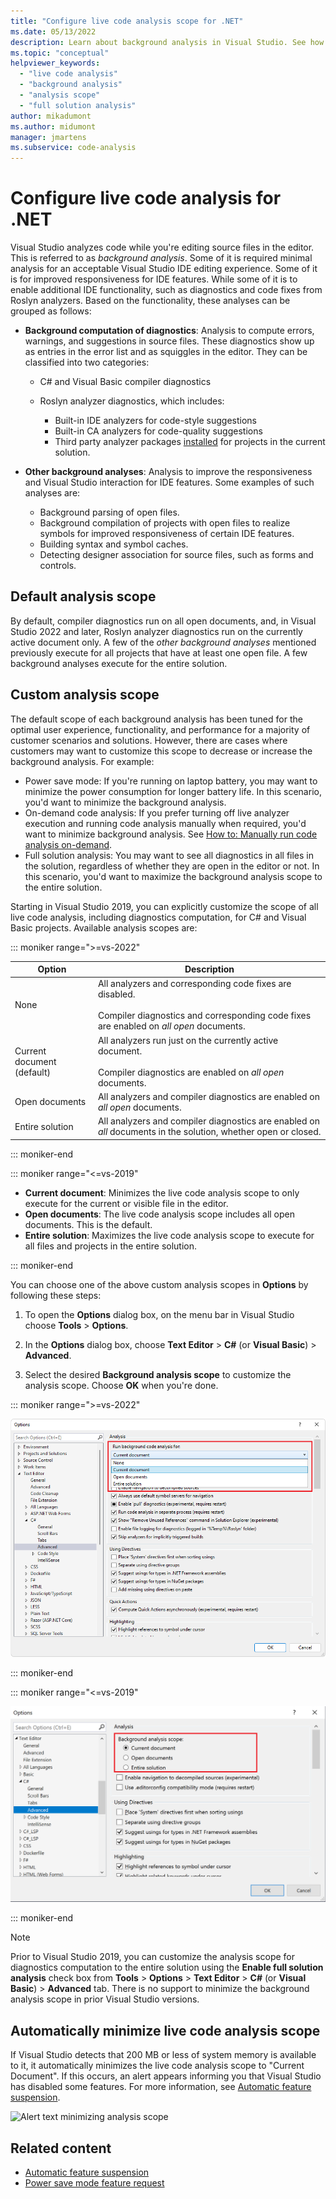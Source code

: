 ```yaml
---
title: "Configure live code analysis scope for .NET"
ms.date: 05/13/2022
description: Learn about background analysis in Visual Studio. See how to limit the analysis to the visible document, all open documents, or all files and projects.
ms.topic: "conceptual"
helpviewer_keywords:
  - "live code analysis"
  - "background analysis"
  - "analysis scope"
  - "full solution analysis"
author: mikadumont
ms.author: midumont
manager: jmartens
ms.subservice: code-analysis
---
```

# Configure live code analysis for .NET


Visual Studio analyzes code while you're editing source files in the editor. This is referred to as *background analysis*. Some of it is required minimal analysis for an acceptable Visual Studio IDE editing experience. Some of it is for improved responsiveness for IDE features. While some of it is to enable additional IDE functionality, such as diagnostics and code fixes from Roslyn analyzers. Based on the functionality, these analyses can be grouped as follows:

- **Background computation of diagnostics**: Analysis to compute errors, warnings, and suggestions in source files. These diagnostics show up as entries in the error list and as squiggles in the editor. They can be classified into two categories:
  - C# and Visual Basic compiler diagnostics
  - Roslyn analyzer diagnostics, which includes:

    - Built-in IDE analyzers for code-style suggestions
    - Built-in CA analyzers for code-quality suggestions
    - Third party analyzer packages [installed](./install-roslyn-analyzers.md) for projects in the current solution.

- **Other background analyses**: Analysis to improve the responsiveness and Visual Studio interaction for IDE features. Some examples of such analyses are:
  - Background parsing of open files.
  - Background compilation of projects with open files to realize symbols for improved responsiveness of certain IDE features.
  - Building syntax and symbol caches.
  - Detecting designer association for source files, such as forms and controls.

## Default analysis scope

By default, compiler diagnostics run on all open documents, and, in Visual Studio 2022 and later, Roslyn analyzer diagnostics run on the currently active document only. A few of the _other background analyses_ mentioned previously execute for all projects that have at least one open file. A few background analyses execute for the entire solution.

## Custom analysis scope

The default scope of each background analysis has been tuned for the optimal user experience, functionality, and performance for a majority of customer scenarios and solutions. However, there are cases where customers may want to customize this scope to decrease or increase the background analysis. For example:

- Power save mode: If you're running on laptop battery, you may want to minimize the power consumption for longer battery life. In this scenario, you'd want to minimize the background analysis.
- On-demand code analysis: If you prefer turning off live analyzer execution and running code analysis manually when required, you'd want to minimize background analysis. See [How to: Manually run code analysis on-demand](./how-to-run-code-analysis-manually-for-managed-code.md).
- Full solution analysis: You may want to see all diagnostics in all files in the solution, regardless of whether they are open in the editor or not. In this scenario, you'd want to maximize the background analysis scope to the entire solution.

Starting in Visual Studio 2019, you can explicitly customize the scope of all live code analysis, including diagnostics computation, for C# and Visual Basic projects. Available analysis scopes are:

::: moniker range=">=vs-2022"

| Option | Description |
| - | - |
| None | All analyzers and corresponding code fixes are disabled.<br/><br/>Compiler diagnostics and corresponding code fixes are enabled on *all open* documents. |
| Current document (default) | All analyzers run just on the currently active document.<br/><br/>Compiler diagnostics are enabled on *all open* documents. |
| Open documents | All analyzers and compiler diagnostics are enabled on *all open* documents. |
| Entire solution | All analyzers and compiler diagnostics are enabled on *all* documents in the solution, whether open or closed. |

::: moniker-end

::: moniker range="<=vs-2019"

- **Current document**: Minimizes the live code analysis scope to only execute for the current or visible file in the editor.
- **Open documents**: The live code analysis scope includes all open documents. This is the default.
- **Entire solution**: Maximizes the live code analysis scope to execute for all files and projects in the entire solution.

::: moniker-end

You can choose one of the above custom analysis scopes in **Options** by following these steps:

1. To open the **Options** dialog box, on the menu bar in Visual Studio choose **Tools** > **Options**.

2. In the **Options** dialog box, choose **Text Editor** > **C#** (or **Visual Basic**) > **Advanced**.

3. Select the desired **Background analysis scope** to customize the analysis scope. Choose **OK** when you're done.

::: moniker range=">=vs-2022"

![Screenshot of the background code analysis scope options in Visual Studio.](./media/background-analysis-scope.png)

::: moniker-end

::: moniker range="<=vs-2019"

![Screenshot of the background code analysis scope options in Visual Studio.](./media/vs-2019/background-analysis-scope.png)

::: moniker-end

> [!NOTE]
> Prior to Visual Studio 2019, you can customize the analysis scope for diagnostics computation to the entire solution using the **Enable full solution analysis** check box from **Tools** > **Options** > **Text Editor** > **C#** (or **Visual Basic**) > **Advanced** tab. There is no support to minimize the background analysis scope in prior Visual Studio versions.

## Automatically minimize live code analysis scope

If Visual Studio detects that 200 MB or less of system memory is available to it, it automatically minimizes the live code analysis scope to "Current Document". If this occurs, an alert appears informing you that Visual Studio has disabled some features. For more information, see [Automatic feature suspension](automatic-feature-suspension.md).

![Alert text minimizing analysis scope](./media/fsa_alert.png)

## Related content

- [Automatic feature suspension](./automatic-feature-suspension.md)
- [Power save mode feature request](https://github.com/dotnet/roslyn/issues/38429)
